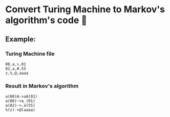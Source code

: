 # Convert Turing Machine to Markov's algorithm's code :floppy_disk:

## Example:

### Turing Machine file
```
00,a,>,01
02,a,#,55
z,%,@,aaaa
```
### Result in Markov's algorithm
```
a(00)A->aA(01)
a(00)->a_(01)
a(02)->.a(55)
%(z)->@(aaaa)
```
